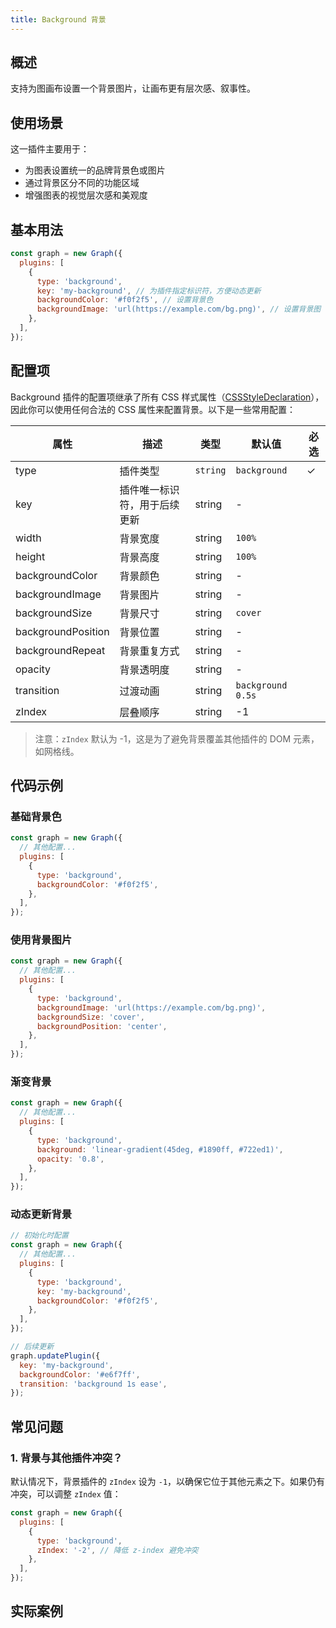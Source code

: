 ```yaml
---
title: Background 背景
---
```


## 概述

支持为图画布设置一个背景图片，让画布更有层次感、叙事性。

## 使用场景

这一插件主要用于：

- 为图表设置统一的品牌背景色或图片
- 通过背景区分不同的功能区域
- 增强图表的视觉层次感和美观度

## 基本用法

```js
const graph = new Graph({
  plugins: [
    {
      type: 'background',
      key: 'my-background', // 为插件指定标识符，方便动态更新
      backgroundColor: '#f0f2f5', // 设置背景色
      backgroundImage: 'url(https://example.com/bg.png)', // 设置背景图
    },
  ],
});
```

## 配置项

Background 插件的配置项继承了所有 CSS 样式属性（[CSSStyleDeclaration](https://developer.mozilla.org/zh-CN/docs/Web/API/CSSStyleDeclaration)），因此你可以使用任何合法的 CSS 属性来配置背景。以下是一些常用配置：

| 属性               | 描述                         | 类型     | 默认值            | 必选 |
| ------------------ | ---------------------------- | -------- | ----------------- | ---- |
| type               | 插件类型                     | `string` | `background`      | ✓    |
| key                | 插件唯一标识符，用于后续更新 | string   | -                 |      |
| width              | 背景宽度                     | string   | `100%`            |      |
| height             | 背景高度                     | string   | `100%`            |      |
| backgroundColor    | 背景颜色                     | string   | -                 |      |
| backgroundImage    | 背景图片                     | string   | -                 |      |
| backgroundSize     | 背景尺寸                     | string   | `cover`           |      |
| backgroundPosition | 背景位置                     | string   | -                 |      |
| backgroundRepeat   | 背景重复方式                 | string   | -                 |      |
| opacity            | 背景透明度                   | string   | -                 |      |
| transition         | 过渡动画                     | string   | `background 0.5s` |      |
| zIndex             | 层叠顺序                     | string   | -1                |      |

> 注意：`zIndex` 默认为 -1，这是为了避免背景覆盖其他插件的 DOM 元素，如网格线。

## 代码示例

### 基础背景色

```js
const graph = new Graph({
  // 其他配置...
  plugins: [
    {
      type: 'background',
      backgroundColor: '#f0f2f5',
    },
  ],
});
```

### 使用背景图片

```js
const graph = new Graph({
  // 其他配置...
  plugins: [
    {
      type: 'background',
      backgroundImage: 'url(https://example.com/bg.png)',
      backgroundSize: 'cover',
      backgroundPosition: 'center',
    },
  ],
});
```

### 渐变背景

```js
const graph = new Graph({
  // 其他配置...
  plugins: [
    {
      type: 'background',
      background: 'linear-gradient(45deg, #1890ff, #722ed1)',
      opacity: '0.8',
    },
  ],
});
```

### 动态更新背景

```js
// 初始化时配置
const graph = new Graph({
  // 其他配置...
  plugins: [
    {
      type: 'background',
      key: 'my-background',
      backgroundColor: '#f0f2f5',
    },
  ],
});

// 后续更新
graph.updatePlugin({
  key: 'my-background',
  backgroundColor: '#e6f7ff',
  transition: 'background 1s ease',
});
```

## 常见问题

### 1. 背景与其他插件冲突？

默认情况下，背景插件的 `zIndex` 设为 `-1`，以确保它位于其他元素之下。如果仍有冲突，可以调整 `zIndex` 值：

```js
const graph = new Graph({
  plugins: [
    {
      type: 'background',
      zIndex: '-2', // 降低 z-index 避免冲突
    },
  ],
});
```

## 实际案例

<Playground path="plugin/background/demo/background.js" rid="background-basic"></Playground>

